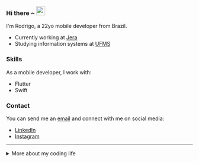 ### Hi there ~ <img src="https://user-images.githubusercontent.com/1303154/88677602-1635ba80-d120-11ea-84d8-d263ba5fc3c0.gif" width="24px">

I'm Rodrigo, a 22yo mobile developer from Brazil.

- Currently working at [Jera](https://jera.com.br/)
- Studying information systems at [UFMS](https://www.ufms.br/)

### Skills

As a mobile developer, I work with:

- Flutter
- Swift

### Contact

You can send me an [email](mailto:rodrigo1galeano@gmail.com) and connect with me on social media:

- [LinkedIn](https://www.linkedin.com/in/rodrigogaleano/)
- [Instagram](https://instagram.com/rodrigo1galeano)

---

<details>
    <summary>More about my coding life</summary>
    <br>
    <div align="center">
        <img height="180em" src="https://github-readme-stats.vercel.app/api?username=RodrigoGaleano&show_icons=true&theme=material-palenight&include_all_commits=true&count_private=true"/>
        <img height="180em" src="https://github-readme-stats.vercel.app/api/top-langs/?username=RodrigoGaleano&layout=compact&langs_count=7&theme=material-palenight"/>
    </div>
</details>
